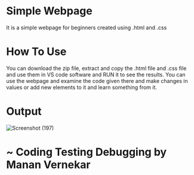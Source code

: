 # Simple Webpage
It is a simple webpage for beginners created using .html and .css

# How To Use
You can download the zip file, extract and copy the .html file and .css file and use them in VS code software and RUN it to see the results.
You can use the webpage and examine the code given there and make changes in values or add new elements to it and learn something from it.

# Output
![Screenshot (197)](https://github.com/mananvernekar07/Simple-Webpage/assets/118718800/81bd3776-cae9-49a0-8a59-5bb87775cc7a)

# ~ Coding Testing Debugging by Manan Vernekar

